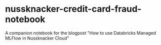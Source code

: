 # nussknacker-credit-card-fraud-notebook
A companion notebook for the blogpost "How to use Databricks Managed MLFlow in Nussknacker Cloud"
